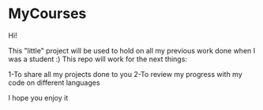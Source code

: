 # MyCourses

Hi!

This "little" project will be used to hold on all my previous work done when I was a student :) 
This repo will work for the next things:

1-To share all my projects done to you
2-To review my progress with my code on different languages


I hope you enjoy it
